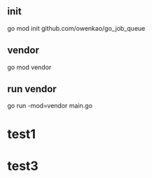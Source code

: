 ## init
go mod init github.com/owenkao/go_job_queue
## vendor
go mod vendor
## run vendor
go run -mod=vendor main.go



# test1
# test3